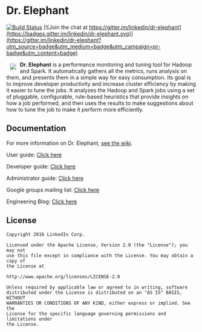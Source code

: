 # Dr. Elephant

[![Build Status](https://api.travis-ci.org/linkedin/dr-elephant.svg)](https://travis-ci.org/linkedin/dr-elephant/)
[![Join the chat at https://gitter.im/linkedin/dr-elephant](https://badges.gitter.im/linkedin/dr-elephant.svg)](https://gitter.im/linkedin/dr-elephant?utm_source=badge&utm_medium=badge&utm_campaign=pr-badge&utm_content=badge)

<a href=""><img src="images/wiki/dr-elephant-logo-150x150.png" align="left" hspace="10" vspace="6"></a>

**Dr. Elephant** is a performance monitoring and tuning tool for Hadoop and Spark. It automatically gathers all the metrics, runs analysis on them, and presents them in a simple way for easy consumption. Its goal is to improve developer productivity and increase cluster efficiency by making it easier to tune the jobs. It analyzes the Hadoop and Spark jobs using a set of pluggable, configurable, rule-based heuristics that provide insights on how a job performed, and then uses the results to make suggestions about how to tune the job to make it perform more efficiently.

## Documentation

For more information on Dr. Elephant, [see the wiki](https://github.com/linkedin/dr-elephant/wiki).

User guide: [Click here](https://github.com/linkedin/dr-elephant/wiki/User-Guide)

Developer guide: [Click here](https://github.com/linkedin/dr-elephant/wiki/Developer-Guide)

Administrator guide: [Click here](https://github.com/linkedin/dr-elephant/wiki/Administrator-Guide)

Google groups mailing list: [Click here](https://groups.google.com/forum/#!forum/dr-elephant-users)

Engineering Blog: [Click here](https://engineering.linkedin.com/blog/2016/04/dr-elephant-open-source-self-serve-performance-tuning-hadoop-spark)

## License

    Copyright 2016 LinkedIn Corp.

    Licensed under the Apache License, Version 2.0 (the "License"); you may not
    use this file except in compliance with the License. You may obtain a copy of
    the License at

    http://www.apache.org/licenses/LICENSE-2.0

    Unless required by applicable law or agreed to in writing, software
    distributed under the License is distributed on an "AS IS" BASIS, WITHOUT
    WARRANTIES OR CONDITIONS OF ANY KIND, either express or implied. See the
    License for the specific language governing permissions and limitations under
    the License.

